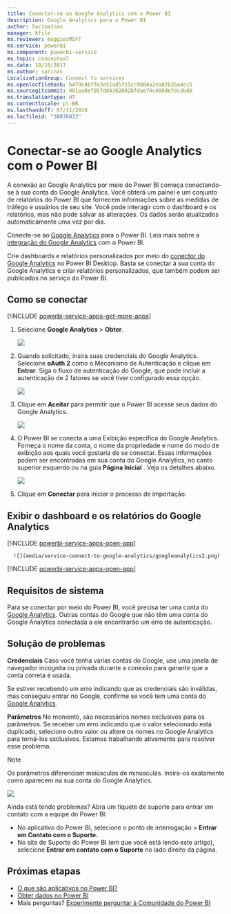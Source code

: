 ```yaml
---
title: Conectar-se ao Google Analytics com o Power BI
description: Google Analytics para o Power BI
author: SarinaJoan
manager: kfile
ms.reviewer: maggiesMSFT
ms.service: powerbi
ms.component: powerbi-service
ms.topic: conceptual
ms.date: 10/16/2017
ms.author: sarinas
LocalizationGroup: Connect to services
ms.openlocfilehash: b479c46ffe3e51ad5f15cc9884a2ea02626a4cc5
ms.sourcegitcommit: 001ea0ef95fdd4382602bfdae74c686de7dc3bd8
ms.translationtype: HT
ms.contentlocale: pt-BR
ms.lasthandoff: 07/11/2018
ms.locfileid: "38876872"
---
```

# <a name="connect-to-google-analytics-with-power-bi"></a>Conectar-se ao Google Analytics com o Power BI
A conexão ao Google Analytics por meio do Power BI começa conectando-se à sua conta do Google Analytics. Você obterá um painel e um conjunto de relatórios do Power BI que fornecem informações sobre as medidas de tráfego e usuários de seu site. Você pode interagir com o dashboard e os relatórios, mas não pode salvar as alterações. Os dados serão atualizados automaticamente uma vez por dia.

Conecte-se ao [Google Analytics](https://app.powerbi.com/getdata/services/google-analytics) para o Power BI. Leia mais sobre a [integração do Google Analytics](https://powerbi.microsoft.com/integrations/google-analytics) com o Power BI.

Crie dashboards e relatórios personalizados por meio do [conector do Google Analytics](service-google-analytics-connector.md) no Power BI Desktop. Basta se conectar à sua conta do Google Analytics e criar relatórios personalizados, que também podem ser publicados no serviço do Power BI.

## <a name="how-to-connect"></a>Como se conectar
[!INCLUDE [powerbi-service-apps-get-more-apps](./includes/powerbi-service-apps-get-more-apps.md)]

1. Selecione **Google Analytics** \> **Obter**.
   
   ![](media/service-connect-to-google-analytics/ga.png)
2. Quando solicitado, insira suas credenciais do Google Analytics. Selecione **oAuth 2** como o Mecanismo de Autenticação e clique em **Entrar**. Siga o fluxo de autenticação do Google, que pode incluir a autenticação de 2 fatores se você tiver configurado essa opção.
   
   ![](media/service-connect-to-google-analytics/creds.png)
3. Clique em **Aceitar** para permitir que o Power BI acesse seus dados do Google Analytics.
   
   ![](media/service-connect-to-google-analytics/googleanalytics.png)
4. O Power BI se conecta a uma Exibição específica do Google Analytics. Forneça o nome da conta, o nome da propriedade e nome do modo de exibição aos quais você gostaria de se conectar. Essas informações podem ser encontradas em sua conta do Google Analytics, no canto superior esquerdo ou na guia **Página Inicial** . Veja os detalhes abaixo. 
   
   ![](media/service-connect-to-google-analytics/params2.png)
5. Clique em **Conectar** para iniciar o processo de importação. 

## <a name="view-the-google-analytics-dashboard-and-reports"></a>Exibir o dashboard e os relatórios do Google Analytics
[!INCLUDE [powerbi-service-apps-open-app](./includes/powerbi-service-apps-open-app.md)]

      ![](media/service-connect-to-google-analytics/googleanalytics2.png)

[!INCLUDE [powerbi-service-apps-open-app](./includes/powerbi-service-apps-what-now.md)]

## <a name="system-requirements"></a>Requisitos de sistema
Para se conectar por meio do Power BI, você precisa ter uma conta do [Google Analytics](https://www.google.com/analytics/). Outras contas do Google que não têm uma conta do Google Analytics conectada a ele encontrarão um erro de autenticação.

## <a name="troubleshooting"></a>Solução de problemas
**Credenciais** Caso você tenha várias contas do Google, use uma janela de navegador incógnita ou privada durante a conexão para garantir que a conta correta é usada.

Se estiver recebendo um erro indicando que as credenciais são inválidas, mas conseguiu entrar no Google, confirme se você tem uma conta do [Google Analytics](https://www.google.com/analytics/).

**Parâmetros** No momento, são necessários nomes exclusivos para os parâmetros. Se receber um erro indicando que o valor selecionado está duplicado, selecione outro valor ou altere os nomes no Google Analytics para torná-los exclusivos. Estamos trabalhando ativamente para resolver esse problema.

>[!NOTE]
>Os parâmetros diferenciam maiúsculas de minúsculas. Insira-os exatamente como aparecem na sua conta do Google Analytics.

![](media/service-connect-to-google-analytics/pbi_googleanalytics1.png)

Ainda está tendo problemas? Abra um tíquete de suporte para entrar em contato com a equipe do Power BI:

* No aplicativo do Power BI, selecione o ponto de interrogação \> **Entrar em Contato com o Suporte.**
* No site de Suporte do Power BI (em que você está lendo este artigo), selecione **Entrar em contato com o Suporte** no lado direito da página.

## <a name="next-steps"></a>Próximas etapas
* [O que são aplicativos no Power BI?](service-install-use-apps.md)
* [Obter dados no Power BI](service-get-data.md)
* Mais perguntas? [Experimente perguntar à Comunidade do Power BI](http://community.powerbi.com/)

